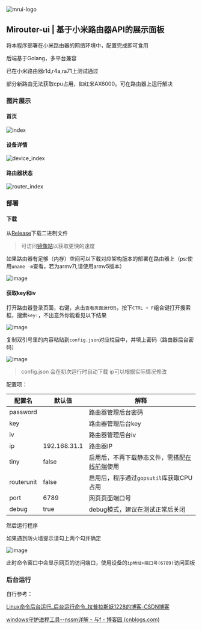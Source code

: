 ![mrui-logo](https://github.com/Mirouterui/mirouter-ui/assets/63234268/da737f28-e8b6-42d7-a21e-70be2d53fb78)

## Mirouter-ui | 基于小米路由器API的展示面板

将本程序部署在小米路由器的网络环境中，配置完成即可食用

后端基于Golang，多平台兼容

已在小米路由器r1d,r4a,ra71上测试通过

部分新路由无法获取cpu占用，如红米AX6000。可在路由器上运行解决

### 图片展示

#### 首页

![index](https://github.com/thun888/mirouter-ui/assets/63234268/48bbf554-ec03-41dc-b5fd-42b5faeba466)

#### 设备详情

![device_index](https://github.com/thun888/mirouter-ui/assets/63234268/20c465e1-660b-41bf-a200-973423057d31)

#### 路由器状态

![router_index](https://github.com/thun888/mirouter-ui/assets/63234268/1ddce346-7abd-4816-bc55-fe55d3dc70c9)



### 部署

#### 下载

从[Release](https://github.com/thun888/mirouter-ui/releases/)下载二进制文件

> 可访问[镜像站](https://mrui-api.hzchu.top/down/)以获取更快的速度

如果路由器有足够（内存）空间可以下载对应架构版本的部署在路由器上（ps:使用`uname -m`查看，若为armv7l,请使用armv5版本）

![image](https://github.com/Mirouterui/mirouter-ui/assets/63234268/5dfa3deb-0aab-4198-9170-5af1141b3746)



#### 获取key和iv

打开路由器登录页面，右键，点击`查看页面源代码`，按下`CTRL + F`组合键打开搜索框，搜索`key:`，不出意外你能看见以下结果

![image](https://github.com/thun888/mirouter-ui/assets/63234268/87dd59bd-dc9f-4a9f-b22f-d5fd9a9d047a)

复制双引号里的内容粘贴到`config.json`对应栏目中，并填上密码（路由器后台密码）

![image](https://github.com/Mirouterui/mirouter-ui/assets/63234268/56edd993-2119-4979-bb2d-6f822f32059b)


> config.json 会在初次运行时自动下载
> ip可以根据实际情况修改

配置项：

| 配置名     | 默认值       | 解释                                    |
| ---------- | ------------ | --------------------------------------- |
| password   |              | 路由器管理后台密码                      |
| key        |              | 路由器管理后台key                       |
| iv         |              | 路由器管理后台iv                        |
| ip         | 192.168.31.1 | 路由器IP                                |
| tiny       | false        | 启用后，不再下载静态文件，需搭配[在线前端](http://mrui.hzchu.top:8880/)使用|
| routerunit | false        | 启用后，程序通过`gopsutil`库获取CPU占用 |
| port       | 6789         | 网页页面端口号                          |
| debug      | true         | debug模式，建议在测试正常后关闭         |

然后运行程序

如果遇到防火墙提示请勾上两个勾并确定

![image](https://github.com/thun888/mirouter-ui/assets/63234268/fc6a7515-6e65-48be-9bbd-1de1eac41146)

此时命令窗口中会显示网页的访问端口，使用设备的`ip地址+端口号(6789)`访问面板

### 后台运行

自行参考：

[Linux命令后台运行_后台运行命令_拉普拉斯妖1228的博客-CSDN博客](https://blog.csdn.net/caesar1228/article/details/118853871)

[windows守护进程工具--nssm详解 - 与f - 博客园 (cnblogs.com)](https://www.cnblogs.com/fps2tao/p/16433588.html)
